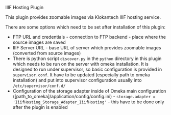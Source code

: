 IIIF Hosting Plugin

This plugin provides zoomable images via Klokantech IIIF hosting service.

There are some options which need to be set after installation of this plugin:

- FTP URL and credentials - connection to FTP backend - place where the source images are saved
- IIIF Server URL - base URL of server which provides zoomable images (converted from source images)
- There is python script `discover.py` in the `python` directory in this plugin which needs to be run on the server with omeka installation. It is designed to run under supervisor, so basic configuration is provided in `supervisor.conf`. It have to be updated (especially path to omeka installation) and put into supervisor configuration usually into `/etc/supervisor/conf.d/`
- Configuration of the storage adapter inside of Omeka main configuration ([path_to_omeka]/application/config/config.ini) - `storage.adapter = 'IiifHosting_Storage_Adapter_IiifHosting'` - this have to be done only after the plugin is enabled
